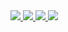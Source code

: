 <a href="https://github.com/arthurauffray">
  <img src="https://badges.pufler.dev/visits/arthurauffray/arthurauffray?style=for-the-badge&color=blue&logo=github">
</a>
<a href="https://github.com/arthurauffray">
  <img src="https://badges.pufler.dev/years/arthurauffray?style=for-the-badge&color=blue&logo=github">
</a>

<a href="https://github.com/arthurauffray?tab=repositories">
  <img src="https://badges.pufler.dev/repos/arthurauffray?style=for-the-badge&color=black&logo=github">
</a>
<a href="#">
  <img src="https://badges.pufler.dev/commits/all/arthurauffray?style=for-the-badges&color=black&logo=github">
</a>
<!--
**arthurauffray/arthurauffray** is a ✨ _special_ ✨ repository because its `README.md` (this file) appears on your GitHub profile.

Here are some ideas to get you started:

- 🔭 I’m currently working on ...
- 🌱 I’m currently learning ...
- 👯 I’m looking to collaborate on ...
- 🤔 I’m looking for help with ...
- 💬 Ask me about ...
- 📫 How to reach me: ...
- 😄 Pronouns: ...
- ⚡ Fun fact: ...
-->
